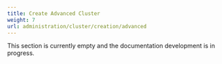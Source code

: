 ```yaml
---
title: Create Advanced Cluster
weight: 7
url: administration/cluster/creation/advanced
---
```


This section is currently empty and the documentation development is in progress.
